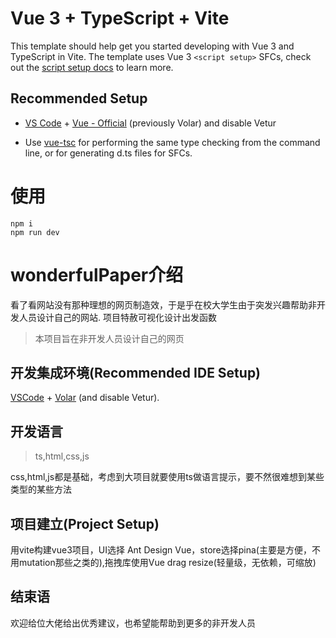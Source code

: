 # Vue 3 + TypeScript + Vite

This template should help get you started developing with Vue 3 and TypeScript in Vite. The template uses Vue 3 `<script setup>` SFCs, check out the [script setup docs](https://v3.vuejs.org/api/sfc-script-setup.html#sfc-script-setup) to learn more.

## Recommended Setup

- [VS Code](https://code.visualstudio.com/) + [Vue - Official](https://marketplace.visualstudio.com/items?itemName=Vue.volar) (previously Volar) and disable Vetur

- Use [vue-tsc](https://github.com/vuejs/language-tools/tree/master/packages/tsc) for performing the same type checking from the command line, or for generating d.ts files for SFCs.
# 使用
```
npm i 
npm run dev
```
# wonderfulPaper介绍
看了看网站没有那种理想的网页制造效，于是乎在校大学生由于突发兴趣帮助非开发人员设计自己的网站.
项目特赦可视化设计出发函数

 >本项目旨在非开发人员设计自己的网页

## 开发集成环境(Recommended IDE Setup)

[VSCode](https://code.visualstudio.com/) + [Volar](https://marketplace.visualstudio.com/items?itemName=Vue.volar) (and disable Vetur).

## 开发语言
>ts,html,css,js

css,html,js都是基础，考虑到大项目就要使用ts做语言提示，要不然很难想到某些类型的某些方法



## 项目建立(Project Setup)
用vite构建vue3项目，UI选择 Ant Design Vue，store选择pina(主要是方便，不用mutation那些之类的),拖拽库使用Vue drag resize(轻量级，无依赖，可缩放)

## 结束语
欢迎给位大佬给出优秀建议，也希望能帮助到更多的非开发人员
